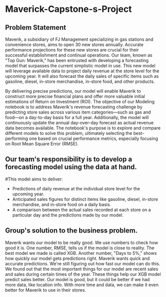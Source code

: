 # Maverick-Capstone-s-Project
## Problem Statement 
Maverik, a subsidiary of FJ Management specializing in gas stations and convenience stores, aims to open 30 new stores annually. Accurate performance projections for these new stores are crucial for their successful establishment and continual operations. Our team, known as "Top Gun: Maverik," has been entrusted with developing a forecasting model that surpasses the current simplistic model in use. This new model will leverage available data to project daily revenue at the store level for the upcoming year. It will also forecast the daily sales of specific items such as gasoline, diesel, in-store merchandise, in-store food, and other products.

By delivering precise predictions, our model will enable Maverik to construct more precise financial plans and offer more valuable initial estimations of Return on Investment (ROI). The objective of our Modeling notebook is to address Maverik's revenue forecasting challenge by predicting store sales across various item categories—such as gas and food—on a day-to-day basis for a full year. Additionally, the model will continuously update the annual day-over-day forecast as actual revenue data becomes available. The notebook's purpose is to explore and compare different models to solve this problem, ultimately selecting the best-performing one based on crucial performance metrics, especially focusing on Root Mean Square Error (RMSE).

## Our team's responsibility is to develop a forecasting model using the data at hand.
#This model aims to deliver:
- Predictions of daily revenue at the individual store level for the upcoming year.
- Anticipated sales figures for distinct items like gasoline, diesel, in-store merchandise, and in-store food on a daily basis.
- A comparison between the actual sales recorded at each store on a particular day and the predictions made by our model.

## Group's solution to the business problem.

Maverik wants our model to be really good. We use numbers to check how good it is.
One number, RMSE, tells us if the model is close to reality. The best model we made is called XGB.
Another number, "Days to 5%," shows how quickly our model gets predictions right. Maverik wants quick and accurate predictions. We're still figuring out how fast our model can do this.
We found out that the most important things for our model are recent sales and sales during certain times of the year. These things help our XGB model predict sales better.
Our model is good, but it could be better if we had more data, like location info. With more time and data, we can make it even better for Maverik to use in their stores.




